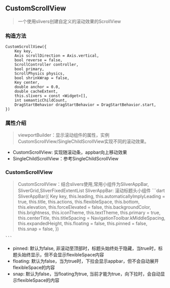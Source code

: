 ## **CustomScrollView**

> 一个使用slivers创建自定义的滚动效果的ScrollView

### 构造方法
```
CustomScrollView({
    Key key,
    Axis scrollDirection = Axis.vertical,
    bool reverse = false,
    ScrollController controller,
    bool primary,
    ScrollPhysics physics,
    bool shrinkWrap = false,
    Key center,
    double anchor = 0.0,
    double cacheExtent,
    this.slivers = const <Widget>[],
    int semanticChildCount,
    DragStartBehavior dragStartBehavior = DragStartBehavior.start,
})
```

### 属性介绍
> viewportBuilder：显示滚动组件的属性，实例CustomScrollView/SingleChildScrollView实现不同的滚动效果。
- CustomScrollView: 实现随滚动条，appbar向上移动效果
- SingleChildScrollView：参考SingleChildScrollView

### CustomScrollView
> CustomScrollView：结合slivers使用,常用小组件为SliverAppBar, SliverGrid,SliverFixedExtentList
> SliverAppBar: 滚动标题头小组件
    ```dart
    SliverAppBar({
        Key key,
        this.leading,
        this.automaticallyImplyLeading = true,
        this.title,
        this.actions,
        this.flexibleSpace,
        this.bottom,
        this.elevation,
        this.forceElevated = false,
        this.backgroundColor,
        this.brightness,
        this.iconTheme,
        this.textTheme,
        this.primary = true,
        this.centerTitle,
        this.titleSpacing = NavigationToolbar.kMiddleSpacing,
        this.expandedHeight,
        this.floating = false,
        this.pinned = false,
        this.snap = false,
      })
    
    ```
- pinned: 默认为false, 非滚动至顶部时，标题头始终处于隐藏，当true时，标题头始终显示，但不会显示flexibleSpace内容 
- floating: 默认为false，当为true时，下拉会显示appbar，但不会自动展开flexibleSpace的内容
- snap: 默认为false，当floating为true, 当前才能为true，向下拉时，会自动显示flexibleSpace的内容
